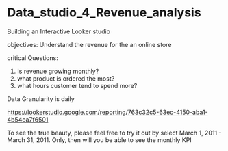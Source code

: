 # Data_studio_4_Revenue_analysis

Building an Interactive Looker studio 

objectives:
Understand the revenue for the an online store

critical Questions:
1. Is revenue growing monthly?
2. what product is ordered the most?
3. what hours customer tend to spend more?

Data Granularity is daily

https://lookerstudio.google.com/reporting/763c32c5-63ec-4150-aba1-4b54ea7f6501


To see the true beauty, please feel free to try it out by select March 1, 2011 - March 31, 2011. Only, then will you be able to see the monthly KPI
